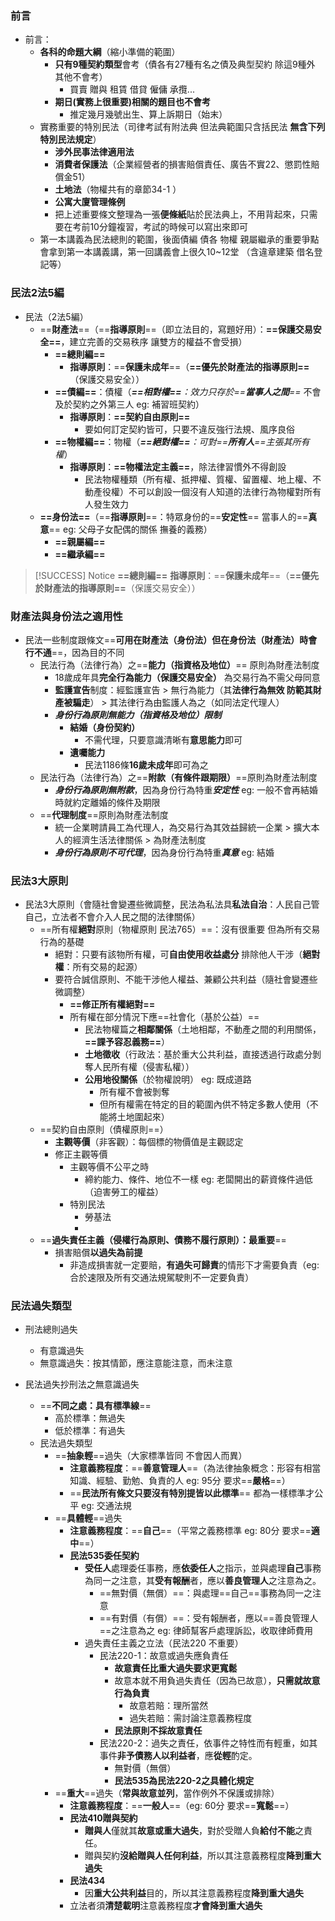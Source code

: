 ### 前言

- 前言：
	- **各科的命題大綱**（縮小準備的範圍）
		- **只有9種契約類型**會考（債各有27種有名之債及典型契約 除這9種外 其他不會考） 
			- 買賣 贈與 租賃 借貸 僱傭 承攬...
		- **期日(實務上很重要)相關的題目也不會考**
			- 推定幾月幾號出生、算上訴期日（始末）
    - 實務重要的特別民法（司律考試有附法典 但法典範圍只含括民法  **無含下列特別民法規定**）
	    - **涉外民事法律適用法**
	    - **消費者保護法**（企業經營者的損害賠償責任、廣告不實22、懲罰性賠償金51）
	    - **土地法**（物權共有的章節34-1 ）
	    - **公寓大廈管理條例**
	    - 把上述重要條文整理為一張**便條紙**貼於民法典上，不用背起來，只需要在考前10分鐘複習，考試的時候可以寫出來即可
	- 第一本講義為民法總則的範圍，後面債編 債各 物權 親屬繼承的重要爭點 會拿到第一本講義講，第一回講義會上很久10~12堂 （含違章建築 借名登記等）

### 民法2法5編

- 民法（2法5編）
	-  ==**財產法**==（==**指導原則**==（即立法目的，寫題好用）：**==保護交易安全==**，建立完善的交易秩序 讓雙方的權益不會受損）
		- **==總則編==**
			- **指導原則**：==**保護未成年**==（**==優先於財產法的指導原則==**（保護交易安全））
		- **==債編==**：債權（***==相對權==**：效力只存於==**當事人之間**==* 不會及於契約之外第三人 eg: 補習班契約）
			- **指導原則**：**==契約自由原則==**
				- 要如何訂定契約皆可，只要不違反強行法規、風序良俗
		- **==物權編==**：物權（***==絕對權==**：可對==**所有人**==主張其所有權*）
			- **指導原則**：**==物權法定主義==**，除法律習慣外不得創設 
				- 民法物權種類（所有權、抵押權、質權、留置權、地上權、不動產役權）不可以創設一個沒有人知道的法律行為物權對所有人發生效力
	-  **==身份法==**（==**指導原則**==：特眾身份的==**安定性**== 當事人的==**真意**== eg: 父母子女配偶的關係 撫養的義務）
		- **==親屬編==**
		- **==繼承編==**


> [!SUCCESS] Notice
> **==總則編==** **指導原則**：==**保護未成年**==（**==優先於財產法的指導原則==**（保護交易安全））


### 財產法與身份法之適用性

- 民法一些制度跟條文==**可用在財產法（身份法）但在身份法（財產法）時會行不通**==，因為目的不同
	- 民法行為（法律行為）之==**能力（指資格及地位）**== 原則為財產法制度
		- 18歲成年具**完全行為能力（保護交易安全）** 為交易行為不需父母同意
		- **監護宣告**制度：經監護宣告 > 無行為能力（其**法律行為無效 防範其財產被騙走**） > 其法律行為由監護人為之（如同法定代理人）
		- ***身份行為原則無能力（指資格及地位）限制***
			- **結婚（身份契約）**
				- 不需代理，只要意識清晰有**意思能力**即可
			- **遺囑能力**
				- 民法1186條**16歲未成年**即可為之
	- 民法行為（法律行為）之==**附款（有條件跟期限）**==原則為財產法制度
		- ***身份行為原則無附款***，因為身份行為特重***安定性*** eg: 一般不會再結婚時就約定離婚的條件及期限
	- ==**代理制度**==原則為財產法制度
		- 統一企業聘請員工為代理人，為交易行為其效益歸統一企業 > 擴大本人的經濟生活法律關係 > 為財產法制度
		- ***身份行為原則不可代理***，因為身份行為特重***真意*** eg: 結婚


### 民法3大原則

- 民法3大原則（會隨社會變遷些微調整，民法為私法具**私法自治**：人民自己管自己，立法者不會介入人民之間的法律關係）
	- ==所有權**絕對**原則（物權原則 民法765）==：沒有很重要 但為所有交易行為的基礎
		- 絕對：只要有該物所有權，可**自由使用收益處分** 排除他人干涉（**絕對權**：所有交易的起源）
		- 要符合誠信原則、不能干涉他人權益、兼顧公共利益（隨社會變遷些微調整）
			- **==修正所有權絕對==**
			- 所有權在部分情況下應==社會化（基於公益）==
				- 民法物權篇之**相鄰關係**（土地相鄰，不動產之間的利用關係，**==課予容忍義務==**）
				- **土地徵收**（行政法：基於重大公共利益，直接透過行政處分剝奪人民所有權（侵害私權））
				- **公用地役關係**（於物權說明） eg: 既成道路
					- 所有權不會被剝奪
					- 但所有權需在特定的目的範圍內供不特定多數人使用（不能將土地圍起來）
	- ==契約自由原則（債權原則==）
		- **主觀等價**（非客觀）：每個標的物價值是主觀認定
		- 修正主觀等價
			- 主觀等價不公平之時
				- 締約能力、條件、地位不一樣 eg: 老闆開出的薪資條件過低（迫害勞工的權益）
			- 特別民法
				- 勞基法
				- 
	- ==**過失責任主義（侵權行為原則、債務不履行原則）：最重要**==
		- 損害賠償**以過失為前提**
			- 非造成損害就一定要賠，**有過失可歸責**的情形下才需要負責（eg: 合於速限及所有交通法規駕駛則不一定要負責）

### 民法過失類型

- 刑法總則過失
	- 有意識過失
	- 無意識過失：按其情節，應注意能注意，而未注意

- 民法過失抄刑法之無意識過失
	- ==**不同之處：具有標準線**==
		- 高於標準：無過失
		- 低於標準：有過失
	- 民法過失類型
		- ==**抽象輕**==過失（大家標準皆同 不會因人而異）
			- **注意義務程度**：==**善意管理人**==（為法律抽象概念：形容有相當知識、經驗、勤勉、負責的人 eg: 95分 要求==**嚴格**==）
			- ==**民法所有條文只要沒有特別提皆以此標準**== 都為一樣標準才公平 eg: 交通法規
		- ==**具體輕**==過失
			- **注意義務程度**：==**自己**==（平常之義務標準 eg: 80分 要求==**適中**==）
			- **民法535委任契約**
				- **受任人**處理委任事務，應**依委任人**之指示，並與處理**自己**事務為同一之注意，其**受有報酬**者，應以**善良管理人**之注意為之。
					- ==無對價（無償）==：與處理==自己==事務為同一之注意
					- ==有對價（有償）==：受有報酬者，應以==善良管理人==之注意為之 eg: 律師幫客戶處理訴訟，收取律師費用
				- 過失責任主義之立法（民法220 不重要）
					- 民法220-1：故意或過失應負責任
						- **故意責任比重大過失要求更寬鬆**
						- 故意本就不用負過失責任（因為已故意），**只需就故意行為負責**
							- 故意若賠：理所當然
							- 過失若賠：需討論注意義務程度
						- **民法原則不採故意責任**
					- 民法220-2：過失之責任，依事件之特性而有輕重，如其事件**非予債務人以利益者**，應**從輕**酌定。
						- 無對價（無償）
						- **民法535為民法220-2之具體化規定**
		- ==**重大**==過失（**常與故意並列**，當作例外不保護或排除）
			- **注意義務程度**：==**一般人**==（eg: 60分 要求==**寬鬆**==）
			- **民法410贈與契約**
				- **贈與人**僅就其**故意或重大過失**，對於受贈人負**給付不能**之責任。
				- 贈與契約**沒給贈與人任何利益**，所以其注意義務程度**降到重大過失**
			- **民法434**
				- 因**重大公共利益**目的，所以其注意義務程度**降到重大過失**
			- 立法者須**清楚載明**注意義務程度**才會降到重大過失**